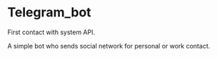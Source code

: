 # Telegram_bot

First contact with system API.

A simple bot who sends social network for personal or work contact.
